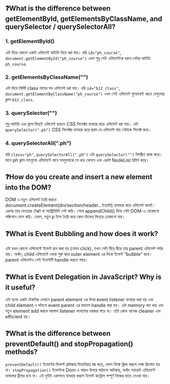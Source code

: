 ## ❓What is the difference between getElementById, getElementsByClassName, and querySelector / querySelectorAll?

### 1. getElementById()

এটা দিয়ে কোনো একটা এলিমেন্ট আইডি দিয়ে ধরা যায়। ধরি `id="ph_course"`,
`document.getElementById("ph_course")` এখন শুধু সেই এলিমেন্টকে ধরবে যেটার আইডি
`ph_course`.

### 2. getElementsByClassName("")

এটা দিয়ে নির্দিষ্ট class নামের সব এলিমেন্ট ধরা যায়। ধরি `id="b12_class"`,
`document.getElementByClassName("ph_course")` এখন সেই এলিমেন্ট গুলোকেই ধরবে
যেগুলোর ক্লাস `b12_class`.

### 3. querySelector("")

শুধু আইডি এবং ক্লাস দিয়েই এলিমেন্ট ছাড়াও CSS সিলেক্টর ব্যবহার করে এলিমেন্ট ধরা
যায়। এটা `querySelector(".ph")` CSS সিলেক্টর ব্যবহার করে প্রথম যে এলিমেন্ট পায়
সেটাকে সিলেক্ট করে।

### 4. querySelectorAll(".ph")

ধরি `class="ph"`, `querySelectorAll(".ph")` এটা `querySelector("")` বিপরীত কাজ
করে। মানে ph ক্লাস যতগুলো এলিমেন্টে পাবে সবগুলোকে সে ধরে ফেলবে এবং একটা NodeList
রিটার্ন করে।

## ❓How do you create and insert a new element into the DOM?

DOM এ নতুন এলিমেন্ট তৈরি করতে
document.createElement(div/section/header...ইত্যাদি) ব্যাবহার করে এলিমেন্ট
বানাই। এরপর তার ভেতরের টেক্সট বা অ্যাট্রিবিউট সেট করি। শেষে appendChild() দিয়ে
সেটা DOM-এ যেকোনো পজিশনে যোগ করি। যেমন, নতুন p ট্যাগ তৈরি করে কোন ডিভের ভিতরে
ঢোকানো যায়।

## ❓What is Event Bubbling and how does it work?

এটা যখন কোনো এলিমেন্টে ইভেন্ট রান করা হয় (যেমন click), তখন সেটা ধীরে ধীরে তার
parent এলিমেন্ট পর্যন্ত যায়। অর্থাৎ, child এলিমেন্টে থেকে শুরু করে outer element
এর দিকে ইভেন্ট “bubble” করে। parent এলিমেন্টও সেই ইভেন্টটি handle করতে পারে।

## ❓What is Event Delegation in JavaScript? Why is it useful?

এটা হলো একটা টেকনিক যেখানে parent element এর উপর event listener ব্যবহার করা হয়
এবং child element এ ঘটানো event parent এর মাধ্যমে handle করা হয়। এটা memory কম
খায় এবং নতুন element add করলে আলাদা listener লাগানোর দরকার পড়ে না। তাই কোড অনেক
cleaner এবং efficient হয়।

## ❓What is the difference between preventDefault() and stopPropagation() methods?

`preventDefault()` ইভেন্টের ডিফল্ট ব্রাউজার বিহেবিয়ার বন্ধ করে, যেমন লিঙ্কে
ক্লিক করলে পেজ রিলোড হয় না। `stopPropagation()` ইভেন্টকে Dom এ আরও উপরে পাঠানো
আটকায়, অর্থাৎ প্যারেন্ট এলিমেন্টে হ্যান্ডলার ট্রিগার হবে না। এই দুইটা একসাথে
ব্যবহার করলে ইভেন্ট কন্ট্রোল সম্পূর্ণ নিজের হাতে নেওয়া যায়।
